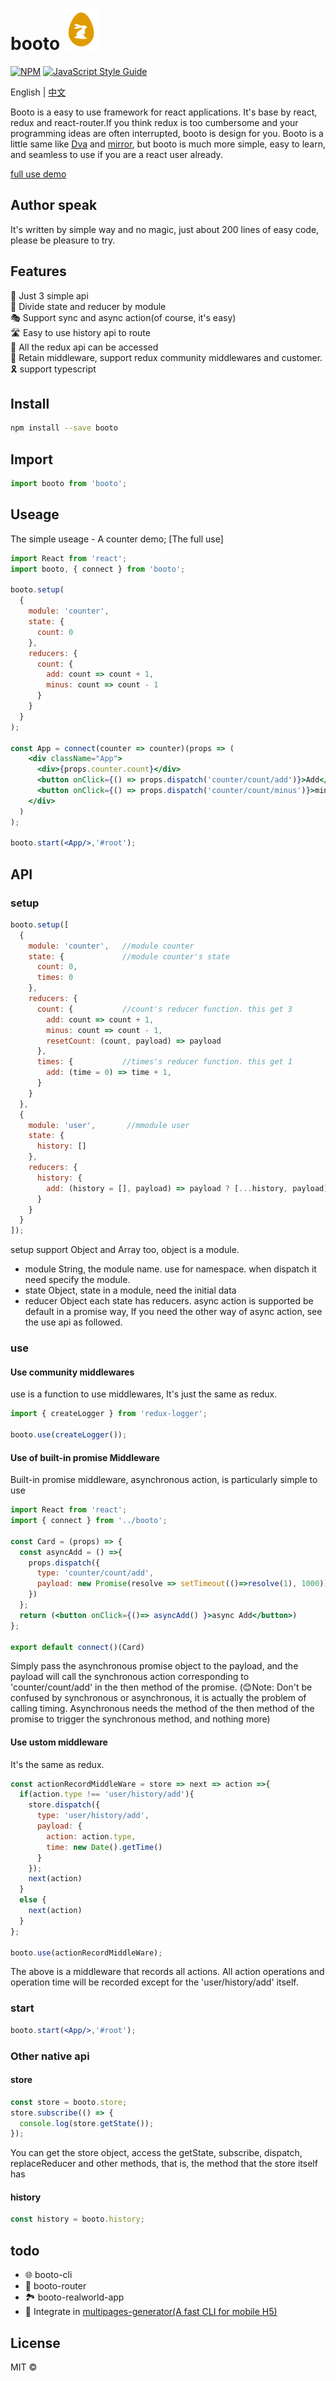 >
# booto ![images](./icon.png) 
[![NPM](https://img.shields.io/npm/v/booto.svg)](https://www.npmjs.com/package/booto) [![JavaScript Style Guide](https://img.shields.io/badge/code_style-standard-brightgreen.svg)](https://standardjs.com)

English | [中文](./README_ZH.md)

Booto is a easy to use framework for react applications. It's base by react, redux and react-router.If you think redux is too cumbersome and your programming ideas are often interrupted, booto is design for you. Booto is a little same like [Dva](https://github.com/dvajs/dva) and [mirror](https://github.com/mirrorjs/mirror), but booto is much more simple, easy to learn, and seamless to use if you are a react user already. 

[full use demo](https://stackblitz.com/edit/react-2q2uoa)

## Author speak
It's written by simple way and no magic, just about 200 lines of easy code, please be pleasure to try.  

## Features
🎽 Just 3 simple api  
🕋 Divide state and reducer by module   
🎭 Support sync and async action(of course, it's easy)  
🛣️ Easy to use history api to route  
🌆 All the redux api can be accessed  
🎨 Retain middleware, support redux community middlewares and customer.
🎗️ support typescript

## Install

```bash
npm install --save booto
```

## Import
```jsx
import booto from 'booto';
```

## Useage

The simple useage - A counter demo;
[The full use]

```jsx
import React from 'react';
import booto, { connect } from 'booto';

booto.setup(
  {
    module: 'counter',
    state: {
      count: 0
    },
    reducers: {
      count: {
        add: count => count + 1,
        minus: count => count - 1
      }
    }
  }
);

const App = connect(counter => counter)(props => (
    <div className="App">
      <div>{props.counter.count}</div>
      <button onClick={() => props.dispatch('counter/count/add')}>Add</button>
      <button onClick={() => props.dispatch('counter/count/minus')}>minus</button>
    </div>
  )
);

booto.start(<App/>,'#root');

```

## API

### setup
```jsx
booto.setup([
  {
    module: 'counter',   //module counter
    state: {             //module counter's state
      count: 0,          
      times: 0
    },
    reducers: {
      count: {           //count's reducer function. this get 3
        add: count => count + 1,
        minus: count => count - 1,
        resetCount: (count, payload) => payload
      },
      times: {           //times's reducer function. this get 1
        add: (time = 0) => time + 1,
      }
    }
  },
  {
    module: 'user',       //mmodule user
    state: {
      history: []
    },
    reducers: {
      history: {
        add: (history = [], payload) => payload ? [...history, payload] : history
      }
    }
  }
]);
```
setup support Object and Array too, object is a module.
- module String, the module name. use for namespace. when dispatch it need specify the module.
- state Object, state in a module, need the initial data
- reducer Object each state has reducers. async action is supported be default in a promise way, If you need the other way of async action, see the use api as followed.

### use

#### Use community middlewares
use is a function to use middlewares, It's just the same as redux.
```javascript
import { createLogger } from 'redux-logger';

booto.use(createLogger());
```

#### Use of built-in promise Middleware
Built-in promise middleware, asynchronous action, is particularly simple to use

```jsx
import React from 'react';
import { connect } from '../booto';

const Card = (props) => {
  const asyncAdd = () =>{
    props.dispatch({
      type: 'counter/count/add',
      payload: new Promise(resolve => setTimeout(()=>resolve(1), 1000))
    })
  };
  return (<button onClick={()=> asyncAdd() }>async Add</button>)
};

export default connect()(Card)
```
Simply pass the asynchronous promise object to the payload, and the payload will call the synchronous action corresponding to 'counter/count/add' in the then method of the promise. (😊Note: Don't be confused by synchronous or asynchronous, it is actually the problem of calling timing. Asynchronous needs the method of the then method of the promise to trigger the synchronous method, and nothing more)

#### Use ustom middleware
It's the same as redux.
```javascript
const actionRecordMiddleWare = store => next => action =>{
  if(action.type !== 'user/history/add'){
    store.dispatch({
      type: 'user/history/add',
      payload: {
        action: action.type,
        time: new Date().getTime()
      }
    });
    next(action)
  }
  else {
    next(action)
  }
};

booto.use(actionRecordMiddleWare);
```
The above is a middleware that records all actions. All action operations and operation time will be recorded except for the 'user/history/add' itself.

### start
```jsx
booto.start(<App/>,'#root');
```
### Other native api

#### store
```javascript
const store = booto.store;
store.subscribe(() => {
  console.log(store.getState());
});
```
You can get the store object, access the getState, subscribe, dispatch, replaceReducer and other methods, that is, the method that the store itself has

#### history
```javascript
const history = booto.history;
```

## todo
- 🌐 booto-cli
- 🚊 booto-router
- 🏞️ booto-realworld-app
- 💯 Integrate in [multipages-generator(A fast CLI for mobile H5)](https://github.com/linweiwei123/multipages-generator)

## License

MIT © [](https://github.com/)

